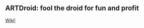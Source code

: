 ## ARTDroid: fool the droid for fun and profit

[Wiki!](https://github.com/steelcode/art-hook-vtable-gsoc15/wiki)
